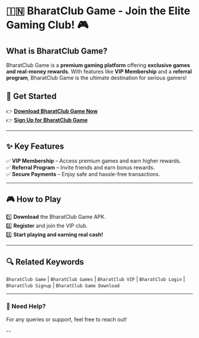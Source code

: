 # 🇮🇳 BharatClub Game - Join the Elite Gaming Club! 🎮  

## What is BharatClub Game?  
BharatClub Game is a **premium gaming platform** offering **exclusive games and real-money rewards**. With features like **VIP Membership** and a **referral program**, BharatClub Game is the ultimate destination for serious gamers!  

## 🚀 Get Started  
👉 **[Download BharatClub Game Now](#)**  
👉 **[Sign Up for BharatClub Game](#)**  

---

## ✨ Key Features  
✅ **VIP Membership** – Access premium games and earn higher rewards.  
✅ **Referral Program** – Invite friends and earn bonus rewards.  
✅ **Secure Payments** – Enjoy safe and hassle-free transactions.  

---

## 🎮 How to Play  
1️⃣ **Download** the BharatClub Game APK.  
2️⃣ **Register** and join the VIP club.  
3️⃣ **Start playing and earning real cash!**  

---

## 🔍 Related Keywords  
`BharatClub Game` | `BharatClub Games` | `BharatClub VIP` | `BharatClub Login` | `BharatClub Signup` | `BharatClub Game Download`  

---

### 📩 Need Help?  
For any queries or support, feel free to reach out!  

--
